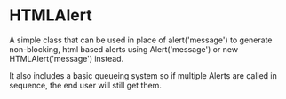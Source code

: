 HTMLAlert
===========

A simple class that can be used in place of alert('message') to generate non-blocking, html based alerts using Alert('message') or new HTMLAlert('message') instead.

It also includes a basic queueing system so if multiple Alerts are called in sequence, the end user will still get them.